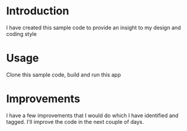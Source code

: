 # Introduction
I have created this sample code to provide an insight to my design and coding style

# Usage
Clone this sample code, build and run this app 

# Improvements
I have a few improvements that I would do which I have identified and tagged. I'll improve the code in the next couple of days. 
